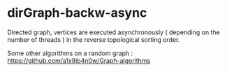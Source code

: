 # dirGraph-backw-async

Directed graph, vertices are executed asynchronously ( depending on the number of threads ) in the reverse topological sorting order.

Some other algorithms on a random graph : https://github.com/a1x9jb4n0w/Graph-algorithms
